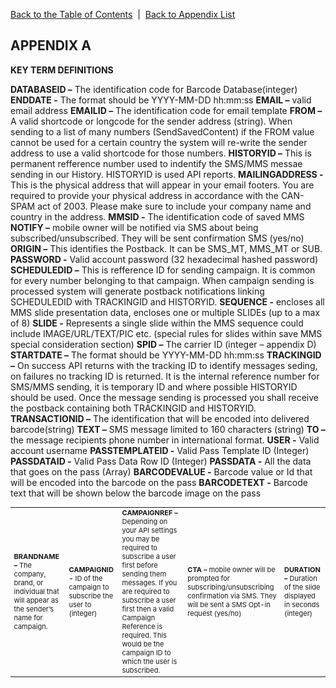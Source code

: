 <a href="/1.3/README.md">Back to the Table of Contents</a>&nbsp;&nbsp;|&nbsp;&nbsp;<a href="API_APPENDIX.md">Back to Appendix List</a>
<h2>APPENDIX A</h2>
<div class="text-2"><a id="appendix-b"></a><strong>KEY TERM DEFINITIONS</strong></div>

<table class="toc" style="font-size:11px;">
<tbody>
<tr>

<td><b>BRANDNAME –</b> The company, brand, or individual that will appear as the sender’s name for campaign.</td>
<td><b>CAMPAIGNID -</b> ID of the campaign to subscribe the user to (integer)</td>
<td><b>CAMPAIGNREF –</b> Depending on your API settings you may be required to subscribe a user first before sending them messages. If you are required to subscribe a user first then a valid Campaign Reference is required. This would be the campaign ID to which the user is subscribed.</td>
<td><b>CTA – </b> mobile owner will be prompted for subscribing/unsubscribing confirmation via SMS. They will be sent a SMS Opt-in request (yes/no)</td>
<td><b>DURATION –</b> Duration of the slide displayed in seconds (integer)</td>

</tr>

<b>DATABASEID –</b> The identification code for Barcode Database(integer)
<b>ENDDATE -</b> The format should be YYYY-MM-DD hh:mm:ss</li>
<b>EMAIL –</b> valid email address</li>
<b>EMAILID –</b> The identification code for email template</li>
<b>FROM –</b> A valid shortcode or longcode for the sender address (string). When sending to a list of many numbers (SendSavedContent) if the FROM value cannot be used for a certain country the system will re-write the sender address to use a valid shortcode for those numbers.
<b>HISTORYID –</b> This is permanent refference number used to indentify the SMS/MMS messae sending in our History. HISTORYID is used API reports.
<b>MAILINGADDRESS -</b> This is the physical address that will appear in your email footers. You are required to provide your physical address in accordance with the CAN-SPAM act of 2003. Please make sure to include your company name and country in the address.
<b>MMSID -</b> The identification code of saved MMS
<b>NOTIFY –</b> mobile owner will be notified via SMS about being subscribed/unsubscribed. They will be sent confirmation SMS (yes/no)
<b>ORIGIN –</b> This identifies the Postback. It can be SMS_MT, MMS_MT or SUB.
<b>PASSWORD -</b> Valid account password (32 hexadecimal hashed password)
<b>SCHEDULEDID –</b> This is refference ID for sending campaign. It is common for every number belonging to that campaign. When campaign sending is processed system will generate postback notifications linking SCHEDULEDID with TRACKINGID and HISTORYID.
<b>SEQUENCE -</b> encloses all MMS slide presentation data, encloses one or multiple SLIDEs (up to a max of 8)
<b>SLIDE -</b> Represents a single slide within the MMS sequence could include IMAGE/URL/TEXT/PIC etc. (special rules for slides within save MMS special consideration section)
<b>SPID –</b> The carrier ID (integer – appendix D)
<b>STARTDATE –</b> The format should be YYYY-MM-DD hh:mm:ss
<b>TRACKINGID –</b> On success API returns with the tracking ID to identify messages seding, on failures no tracking ID is returned. It is the internal reference number for SMS/MMS sending, it is temporary ID and where possible HISTORYID should be used. Once the message sending is processed you shall receive the postback containing both TRACKINGID and HISTORYID.
<b>TRANSACTIONID –</b> The identification that will be encoded into delivered barcode(string)
<b>TEXT –</b> SMS message limited to 160 characters (string)</li>
<b>TO –</b> the message recipients phone number in international format.
<b>USER -</b> Valid account username
<b>PASSTEMPLATEID -</b> Valid Pass Template ID (Integer)
<b>PASSDATAID -</b> Valid Pass Data Row ID (Integer)
<b>PASSDATA -</b> All the data that goes on the pass (Array)
<b>BARCODEVALUE -</b> Barcode value or Id that will be encoded into the barcode on the pass
<b>BARCODETEXT -</b> Barcode text that will be shown below the barcode image on the pass

